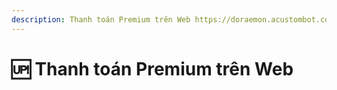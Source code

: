 ```yaml
---
description: Thanh toán Premium trên Web https://doraemon.acustombot.com/
---
```


# 🆙 Thanh toán Premium trên Web

